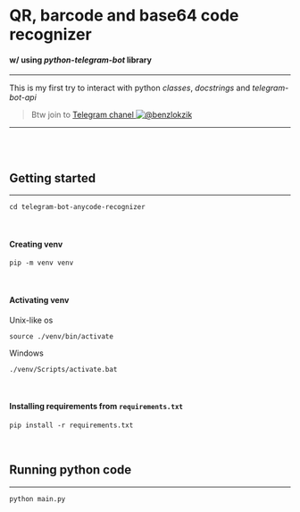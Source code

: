 # QR, barcode and base64 code recognizer

#### w/ using _python-telegram-bot_ library

---


This is my first try to interact with python _classes_, _docstrings_ and _telegram-bot-api_

> Btw join to [Telegram chanel ![@benzlokzik](https://img.shields.io/badge/Telegram-Channel-blue.svg?logo=telegram)](https://t.me/benzlokzik)
___

<br/><br/>

## Getting started

---

```shell
cd telegram-bot-anycode-recognizer
```
<br/>

#### Creating venv
```shell
pip -m venv venv
```

<br/>

#### Activating venv
Unix-like os
```shell
source ./venv/bin/activate
```
Windows
```shell
./venv/Scripts/activate.bat
```

<br/>

#### Installing requirements from ```requirements.txt``` 
```shell
pip install -r requirements.txt
```

<br/>

## Running python code

---

```shell
python main.py
```